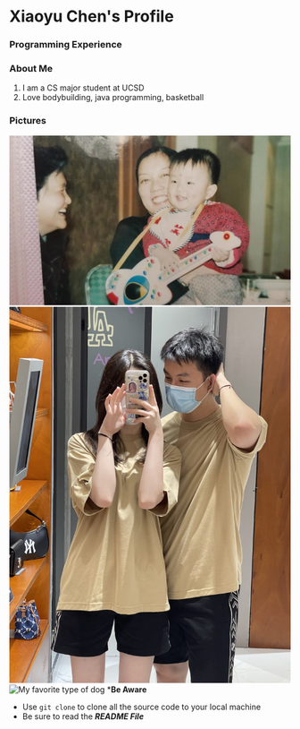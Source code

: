 # **Xiaoyu Chen's Profile**
### Programming Experience


### About Me
1. I am a CS major student at UCSD
2. Love bodybuilding, java programming, basketball

### Pictures
![When I was 3 years old](IMG_2608.jpeg)
![Me and My Girl](IMG_3479.jpeg)
![My favorite type of dog](https://images.pexels.com/photos/1108099/pexels-photo-1108099.jpeg?cs=srgb&dl=pexels-chevanon-photography-1108099.jpg&fm=jpg)
***Be Aware**
- Use `git clone` to clone all the source code to your local machine
- Be sure to read the ***README File***
